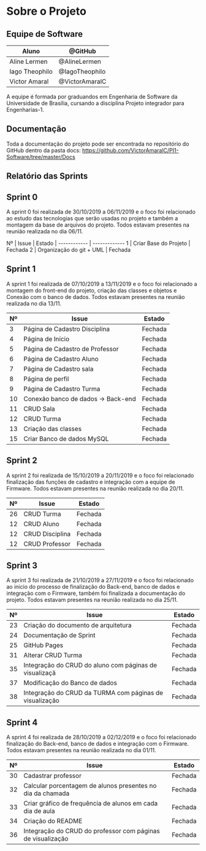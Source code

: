 # Sobre o Projeto

## Equipe de Software

Aluno | @GitHub
------------ | -------------
Aline Lermen | @AlineLermen
Iago Theophilo | @IagoTheophilo 
Victor Amaral | @VictorAmaralC

A equipe é formada por graduandos em Engenharia de Software da Universidade de Brasília, cursando a disciplina Projeto integrador para Engenharias-1.

## Documentação

Toda a documentação do projeto pode ser encontrada no repositório do GitHub dentro da pasta docs: https://github.com/VictorAmaralC/PI1-Software/tree/master/Docs

## Relatório das Sprints

## Sprint 0

A sprint 0 foi realizada de 30/10/2019 a 06/11/2019 e o foco foi relacionado ao estudo das tecnologias que serão usadas no projeto e também a montagem da base de arquivos do projeto. Todos estavam presentes na reunião realizada no dia 06/11.

Nº | Issue | Estado
  | ------------ | -------------
1 | Criar Base do Projeto | Fechada
2 | Organização do git + UML | Fechada

## Sprint 1

A sprint 1 foi realizada de 07/10/2019 a 13/11/2019 e o foco foi relacionado a montagem do front-end do projeto, criação das classes e objetos e Conexão com o banco de dados. Todos estavam presentes na reunião realizada no dia 13/11.

Nº | Issue | Estado
-- | ------------ | -------------
3  | Página de Cadastro Disciplina | Fechada
4  | Página de Início | Fechada
5  | Página de Cadastro de Professor| Fechada
6  | Página de Cadastro Aluno | Fechada
7  | Página de Cadastro sala | Fechada
8  | Página de perfil | Fechada
9  | Página de Cadastro Turma | Fechada
10 | Conexão banco de dados -> Back-end | Fechada
11 | CRUD Sala | Fechada
12 | CRUD Turma | Fechada
13 | Criação das classes | Fechada
15 | Criar Banco de dados MySQL | Fechada

## Sprint 2

A sprint 2 foi realizada de 15/10/2019 a 20/11/2019 e o foco foi relacionado finalização das funções de cadastro e integração com a equipe de Firmware. Todos estavam presentes na reunião realizada no dia 20/11.

Nº | Issue | Estado
-- | ------------ | -------------
26 | CRUD Turma | Fechada
12 | CRUD Aluno | Fechada
12 | CRUD Disciplina | Fechada
12 | CRUD Professor | Fechada

## Sprint 3

A sprint 3 foi realizada de 21/10/2019 a 27/11/2019 e o foco foi relacionado ao inicio do processo de finalização do Back-end, banco de dados e integração com o Firmware, também foi finalizada a documentação do projeto. Todos estavam presentes na reunião realizada no dia 25/11.

Nº | Issue | Estado
-- | ------------ | -------------
23 | Criação do documento de arquitetura | Fechada
24 | Documentação de Sprint | Fechada
25 | GitHub Pages | Fechada
31 | Alterar CRUD Turma | Fechada
35 | Integração do CRUD do aluno com páginas de visualizaçã | Fechada
37 | Modificação do Banco de dados | Fechada
38 | Integração do CRUD da TURMA com páginas de visualização | Fechada

## Sprint 4

A sprint 4 foi realizada de 28/10/2019 a 02/12/2019 e o foco foi relacionado finalização do Back-end, banco de dados e integração com o Firmware. Todos estavam presentes na reunião realizada no dia 01/11.

Nº | Issue | Estado
-- | ------------ | -------------
30 | Cadastrar professor | Fechada
32 | Calcular porcentagem de alunos presentes no dia da chamada | Fechada
33 | Criar gráfico de frequência de alunos em cada dia de aula | Fechada
34 | Criação do README | Fechada
36 | Integração do CRUD do professor com páginas de visualização | Fechada